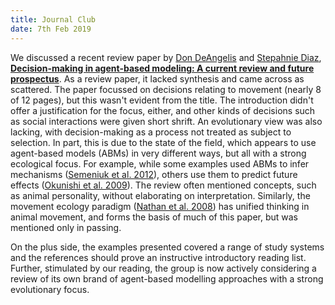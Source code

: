 ```yaml
---
title: Journal Club
date: 7th Feb 2019
---
```


We discussed a recent review paper by [Don DeAngelis](https://www.usgs.gov/staff-profiles/don-deangelis?qt-staff_profile_science_products=0#qt-staff_profile_science_products) and [Stepahnie Diaz](https://biology.as.miami.edu/people/graduate-students/index.html), [**Decision-making in agent-based modeling: A current review and future prospectus**](https://www.frontiersin.org/articles/10.3389/fevo.2018.00237/full?utm_source=F-AAE&utm_medium=EMLF&utm_campaign=MRK_889258_6_Ecolog_20190122_arts_A). As a review paper, it lacked synthesis and came across as scattered. The paper focussed on decisions relating to movement (nearly 8 of 12 pages), but this wasn't evident from the title. The introduction didn't offer a justification for the focus, either, and other kinds of decisions such as social interactions were given short shrift. An evolutionary view was also lacking, with decision-making as a process not treated as subject to selection. In part, this is due to the state of the field, which appears to use agent-based models (ABMs) in very different ways, but all with a strong ecological focus.
For example, while some examples used ABMs to infer mechanisms ([Semeniuk et al. 2012](https://www.sciencedirect.com/science/article/pii/S0304380012002761)), others use them to predict future effects ([Okunishi et al. 2009](https://www.sciencedirect.com/science/article/pii/S0304380008004936)). The review often mentioned concepts, such as animal personality, without elaborating on interpretation. Similarly, the movement ecology paradigm ([Nathan et al. 2008](http://www.pnas.org/content/105/49/19052)) has unified thinking in animal movement, and forms the basis of much of this paper, but was mentioned only in passing.

On the plus side, the examples presented covered a range of study systems and the references should prove an instructive introductory reading list. Further, stimulated by our reading, the group is now actively considering a review of its own brand of agent-based modelling approaches with a strong evolutionary focus.

